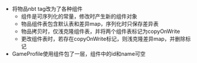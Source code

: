 - 将物品nbt tag改为了各种组件
  - 组件是可序列化的常量，修改时产生新的组件对象
  - 物品组件表包含默认表和差异map，序列化时只保存差异表
  - 物品拷贝时，仅浅克隆组件表，并将两个组件表标记为copyOnWrite
  - 更改组件表时，若存在copyOnWrite标记，则浅克隆差异map，并删除标记
- GameProfile使用组件包了一层，组件中的id和name可空
